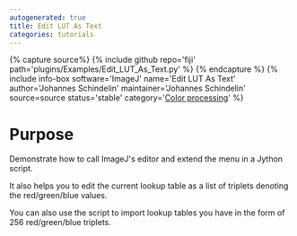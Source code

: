 ```yaml
---
autogenerated: true
title: Edit LUT As Text
categories: tutorials
---
```



{% capture source%}
{% include github repo='fiji' path='plugins/Examples/Edit\_LUT\_As\_Text.py' %}
{% endcapture %}
{% include info-box software='ImageJ' name='Edit LUT As Text' author='Johannes Schindelin' maintainer='Johannes Schindelin' source=source status='stable' category='[Color processing](Category_Color_processing)' %}

Purpose
=======

Demonstrate how to call ImageJ's editor and extend the menu in a Jython script.

It also helps you to edit the current lookup table as a list of triplets denoting the red/green/blue values.

You can also use the script to import lookup tables you have in the form of 256 red/green/blue triplets.
